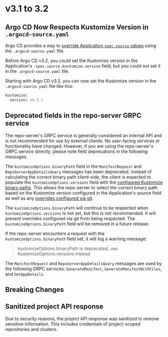# v3.1 to 3.2

## Argo CD Now Respects Kustomize Version in `.argocd-source.yaml`

Argo CD provides a way to [override Application `spec.source` values](../../user-guide/parameters.md#store-overrides-in-git) 
using the `.argocd-source.yaml` file.

Before Argo CD v3.2, you could set the Kustomize version in the Application's `.spec.source.kustomize.version` field,
but you could not set it in the `.argocd-source.yaml` file.

Starting with Argo CD v3.2, you can now set the Kustomize version in the `.argocd-source.yaml` file like this:

```yaml
kustomize:
  version: v4.5.7
```

## Deprecated fields in the repo-server GRPC service

The repo-server's GRPC service is generally considered an internal API and is not recommended for use by external 
clients. No user-facing services or functionality have changed. However, if you are using the repo-server's GRPC service 
directly, please note field deprecations in the following messages.

The `kustomizeOptions.binaryPath` field in the `ManifestRequest` and `RepoServerAppDetailsQuery` messages has been 
deprecated. Instead of calculating the correct binary path client-side, the client is expected to populate the 
`kustomizeOptions.versions` field with the [configured Kustomize binary paths](../../user-guide/kustomize.md#custom-kustomize-versions). 
This allows the repo-server to select the correct binary path based on the Kustomize version configured in the 
Application's source field as well as any [overrides configured via git](../../user-guide/parameters.md#store-overrides-in-git).

The `kustomizeOptions.binaryPath` will continue to be respected when `kustomizeOptions.versions` is not set, but this is
not recommended. It will prevent overrides configured via git from being respected. The `kustomizeOptions.binaryPath` 
field will be removed in a future release.

If the repo-server encounters a request with the `kustomizeOptions.binaryPath` field set, it will log a warning message:

> kustomizeOptions.binaryPath is deprecated, use KustomizeOptions.versions instead

The `ManifestRequest` and `RepoServerAppDetailsQuery` messages are used by the following GRPC services: 
`GenerateManifest`, `GenerateManifestWithFiles`, and `GetAppDetails`.

## Breaking Changes

## Sanitized project API response

Due to security reasons, the project API response was sanitized to remove sensitive information. This includes
credentials of project-scoped repositories and clusters.
